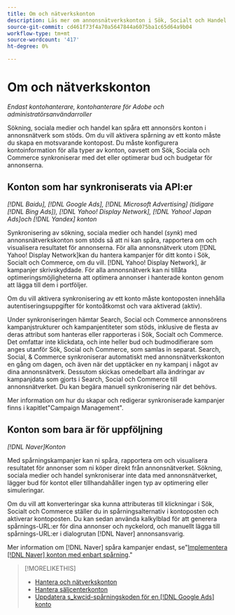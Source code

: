 ```yaml
---
title: Om och nätverkskonton
description: Läs mer om annonsnätverkskonton i Sök, Socialt och Handel.
source-git-commit: cd461f73f4a70a5647844a6075ba1c65d64a9b04
workflow-type: tm+mt
source-wordcount: '417'
ht-degree: 0%

---
```


# Om och nätverkskonton

*Endast kontohanterare, kontohanterare för Adobe och administratörsanvändarroller*

Sökning, sociala medier och handel kan spåra ett annonsörs konton i annonsnätverk som stöds. Om du vill aktivera spårning av ett konto måste du skapa en motsvarande kontopost. Du måste konfigurera kontoinformation för alla typer av konton, oavsett om Sök, Sociala och Commerce synkroniserar med det eller optimerar bud och budgetar för annonserna.

## Konton som har synkroniserats via API:er

*[!DNL Baidu], [!DNL Google Ads], [!DNL Microsoft Advertising] (tidigare [!DNL Bing Ads]), [!DNL Yahoo! Display Network], [!DNL Yahoo! Japan Ads]och [!DNL Yandex] konton*

Synkronisering av sökning, sociala medier och handel (*synk*) med annonsnätverkskonton som stöds så att ni kan spåra, rapportera om och visualisera resultatet för annonserna. För alla annonsnätverk utom [!DNL Yahoo! Display Network]kan du hantera kampanjer för ditt konto i Sök, Socialt och Commerce, om du vill. [!DNL Yahoo! Display Network], är kampanjer skrivskyddade. För alla annonsnätverk kan ni tillåta optimeringsmöjligheterna att optimera annonser i hanterade konton genom att lägga till dem i portföljer.

Om du vill aktivera synkronisering av ett konto måste kontoposten innehålla autentiseringsuppgifter för kontoåtkomst och vara aktiverad (aktiv).

Under synkroniseringen hämtar Search, Social och Commerce annonsörens kampanjstrukturer och kampanjentiteter som stöds, inklusive de flesta av deras attribut som hanteras eller rapporteras i Sök, Socialt och Commerce. Det omfattar inte klickdata, och inte heller bud och budmodifierare som anges utanför Sök, Social och Commerce, som samlas in separat. Search, Social, &amp; Commerce synkroniserar automatiskt med annonsnätverkskonton en gång om dagen, och även när det upptäcker en ny kampanj i något av dina annonsnätverk. Dessutom skickas omedelbart alla ändringar av kampanjdata som gjorts i Search, Social och Commerce till annonsnätverket. Du kan begära manuell synkronisering när det behövs.

Mer information om hur du skapar och redigerar synkroniserade kampanjer finns i kapitlet&quot;Campaign Management&quot;.

## Konton som bara är för uppföljning

*[!DNL Naver]Konton*

Med spårningskampanjer kan ni spåra, rapportera om och visualisera resultatet för annonser som ni köper direkt från annonsnätverket. Sökning, sociala medier och handel synkroniserar inte data med annonsnätverket, lägger bud för kontot eller tillhandahåller ingen typ av optimering eller simuleringar.

Om du vill att konverteringar ska kunna attributeras till klickningar i Sök, Socialt och Commerce ställer du in spårningsalternativ i kontoposten och aktiverar kontoposten. Du kan sedan använda kalkylblad för att generera spårnings-URL:er för dina annonser och nyckelord, och manuellt lägga till spårnings-URL:er i dialogrutan [!DNL Naver] annonsansvarig.

Mer information om [!DNL Naver] spåra kampanjer endast, se&quot;[Implementera [!DNL Naver] konton med enbart spårning](/help/search-social-commerce/campaign-management/naver-tracking-only-account-implement.md).&quot;

>[!MORELIKETHIS]
>
>* [Hantera och nätverkskonton](ad-network-account-manage.md)
>* [Hantera säljcenterkonton](merchant-account-manage.md)
>* [Uppdatera s\_kwcid-spårningskoden för en [!DNL Google Ads] konto](update-skwcid-google.md)


